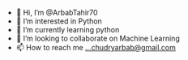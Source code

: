 - 👋 Hi, I’m @ArbabTahir70
- 👀 I’m interested in Python
- 🌱 I’m currently learning python
- 💞️ I’m looking to collaborate on Machine Learning
- 📫 How to reach me ...chudryarbab@gmail.com

<!---
ArbabTahir70/ArbabTahir70 is a ✨ special ✨ repository because its `README.md` (this file) appears on your GitHub profile.
You can click the Preview link to take a look at your changes.
--->
